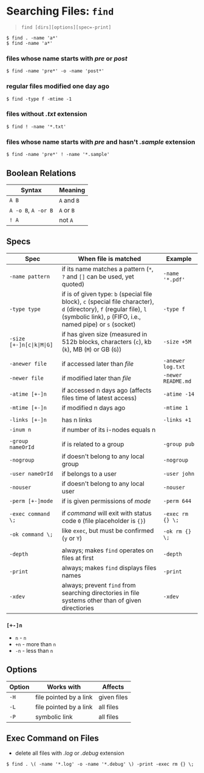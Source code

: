 # Searching Files: `find`

> `find [dirs][options][spec=-print]`

```
$ find . -name 'a*'
$ find -name 'a*'
```

### files whose name starts with _pre_ or _post_

```
$ find -name 'pre*' -o -name 'post*'
```

### regular files modified one day ago

```
$ find -type f -mtime -1
```

### files without _.txt_ extension

```
$ find ! -name '*.txt'
```

### files whose name starts with _pre_ and hasn't _.sample_ extension

```
$ find -name 'pre*' ! -name '*.sample'
```

## Boolean Relations

| Syntax | Meaning |
|--|--|
| `A B` | `A` and `B` |
| `A -o B`, `A -or B` | `A` or `B` |
| `! A` | not `A` |

## Specs

| Spec | When file is matched | Example |
|--|--|--|
| `-name pattern` | if its name matches a pattern (`*`, `?` and `[]` can be used, yet quoted) | `-name '*.pdf'` |
| `-type type` | if is of given type: `b` (special file block), `c` (special file character), `d` (directory), `f` (regular file), `l` (symbolic link), `p` (FIFO, i.e., named pipe) or `s` (socket) | `-type f` |
| `-size [+-]n[c\|k\|M\|G]` | if has given size (measured in 512b blocks, characters (`c`), kb (`k`), MB (`M`) or GB (`G`)) | `-size +5M` |
|  |  |  |
| `-anewer file` | if accessed later than _file_ | `-anewer log.txt` |
| `-newer file` | if modified later than _file_ | `-newer README.md` |
| `-atime [+-]n` | if accessed n days ago (affects files time of latest access) | `-atime -14` |
| `-mtime [+-]n` | if modified n days ago | `-mtime 1` |
|  |  |  |
| `-links [+-]n` | has n links | `-links +1` |
| `-inum n` | if number of its i-nodes equals n |
|  |  |  |
| `-group nameOrId` | if is related to a group | `-group pub` |
| `-nogroup` | if doesn't belong to any local group | `-nogroup` |
| `-user nameOrId` | if belongs to a user | `-user john` |
| `-nouser` | if doesn't belong to any local user | `-nouser` |
| `-perm [+-]mode` | if is given permissions of _mode_ | `-perm 644` |
|  |  |  |
| `-exec command \;` | if _command_ will exit with status code `0` (file placeholder is `{}`) | `-exec rm {} \;` |
| `-ok command \;` | like `exec`, but must be confirmed (`y` or `Y`) | `-ok rm {} \;` |
|  |  |  |
| `-depth` | always; makes `find` operates on files at first | `-depth` |
| `-print` | always; makes `find` displays files names | `-print` |
| `-xdev` | always; prevent `find` from searching directories in file systems other than of given directiories | `-xdev` |

### `[+-]n`

* `n` - `n`
* `+n` - more than `n`
* `-n` - less than `n`

## Options

| Option | Works with | Affects |
|--|--|--|
| `-H` | file pointed by a link | given files |
| `-L` | file pointed by a link | all files |
| `-P` | symbolic link | all files |

## Exec Command on Files

* delete all files with _.log_ or _.debug_ extension

```
$ find . \( -name '*.log' -o -name '*.debug' \) -print -exec rm {} \;
```